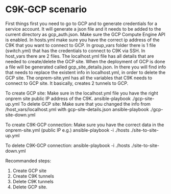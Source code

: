 # C9K-GCP scenario

First things first you need to go to GCP and to generate credentials for a service account. It will generate a json file and it needs to be added to the current directory as gcp_auth.json.
Make sure the GCP Compute Engine API is enabled.
In hosts.yml make sure you have the correct ip address of the C9K that you want to connect to GCP.
In group_vars folder there is 1 file (switch.yml) that has the credentials to connect to C9K via SSH.
In host_vars there are 2 files. The localhost.yml file has all details that are needed to create/delete the GCP site. When the deployment of GCP is done a file will be generated called gcp_site_details.json. In there you will find info that needs to replace the existent info in localhost.yml, in order to delete the GCP site. 
The onprem-site.yml has all the variables that C9K needs to connect to GCP site. It basically, creates 2 tunnels to GCP.

To create GCP site:
Make sure in the localhost.yml file you have the right onprem site public IP address of the C9K.
ansible-playbook ./gcp-site-up.yml
To delete GCP site:
Make sure that you changed the info from /host_vars/localhost.yml with gcp-site-details.json
ansible-playbook ./gcp-site-down.yml

To create C9K-GCP connection:
Make sure you have the correct data in the onprem-site.yml (public IP e.g.) 
ansible-playbook -i ./hosts ./site-to-site-up.yml

To delete C9K-GCP connection:
ansible-playbook -i ./hosts ./site-to-site-down.yml


Recommanded steps:
1. Create GCP site 
2. Create C9K tunnels
3. Delete C9K tunnels
4. Delete GCP site.



